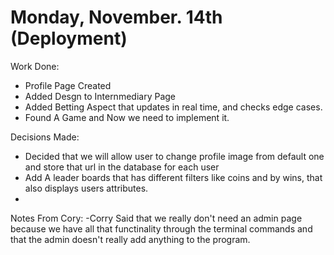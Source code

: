 # Monday, November. 14th (Deployment)
Work Done:
- Profile Page Created
- Added Desgn to Internmediary Page
- Added Betting Aspect that updates in real time, and checks edge cases.
- Found A Game and Now we need to implement it.

Decisions Made:
- Decided that we will allow user to change profile image from default one and store that url in the database for each user
- Add A leader boards that has different filters like coins and by wins, that also displays users attributes.
- 
Notes From Cory:
-Corry Said that we really don't need an admin page because we have all that functinality through the terminal commands and that the admin doesn't really add anything to the program.

